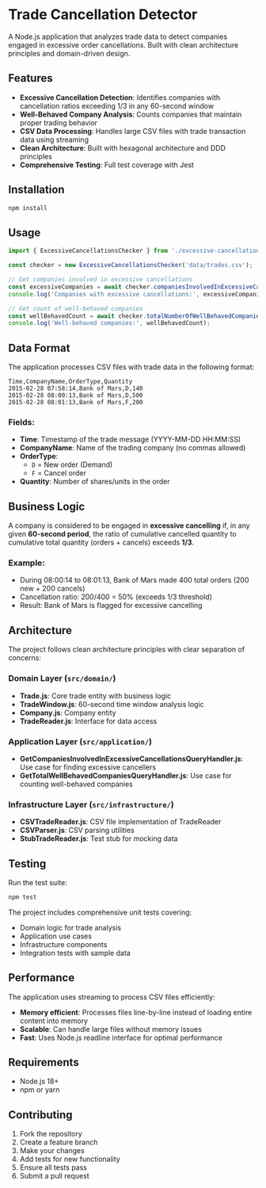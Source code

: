 # Trade Cancellation Detector

A Node.js application that analyzes trade data to detect companies engaged in excessive order cancellations. Built with clean architecture principles and domain-driven design.

## Features

- **Excessive Cancellation Detection**: Identifies companies with cancellation ratios exceeding 1/3 in any 60-second window
- **Well-Behaved Company Analysis**: Counts companies that maintain proper trading behavior
- **CSV Data Processing**: Handles large CSV files with trade transaction data using streaming
- **Clean Architecture**: Built with hexagonal architecture and DDD principles
- **Comprehensive Testing**: Full test coverage with Jest

## Installation

```bash
npm install
```

## Usage

```javascript
import { ExcessiveCancellationsChecker } from './excessive-cancellations-checker.js';

const checker = new ExcessiveCancellationsChecker('data/trades.csv');

// Get companies involved in excessive cancellations
const excessiveCompanies = await checker.companiesInvolvedInExcessiveCancellations();
console.log('Companies with excessive cancellations:', excessiveCompanies);

// Get count of well-behaved companies
const wellBehavedCount = await checker.totalNumberOfWellBehavedCompanies();
console.log('Well-behaved companies:', wellBehavedCount);
```

## Data Format

The application processes CSV files with trade data in the following format:

```
Time,CompanyName,OrderType,Quantity
2015-02-28 07:58:14,Bank of Mars,D,140
2015-02-28 08:00:13,Bank of Mars,D,500
2015-02-28 08:01:13,Bank of Mars,F,200
```

### Fields:
- **Time**: Timestamp of the trade message (YYYY-MM-DD HH:MM:SS)
- **CompanyName**: Name of the trading company (no commas allowed)
- **OrderType**:
  - `D` = New order (Demand)
  - `F` = Cancel order
- **Quantity**: Number of shares/units in the order

## Business Logic

A company is considered to be engaged in **excessive cancelling** if, in any given **60-second period**, the ratio of cumulative cancelled quantity to cumulative total quantity (orders + cancels) exceeds **1/3**.

### Example:
- During 08:00:14 to 08:01:13, Bank of Mars made 400 total orders (200 new + 200 cancels)
- Cancellation ratio: 200/400 = 50% (exceeds 1/3 threshold)
- Result: Bank of Mars is flagged for excessive cancelling

## Architecture

The project follows clean architecture principles with clear separation of concerns:

### Domain Layer (`src/domain/`)
- **Trade.js**: Core trade entity with business logic
- **TradeWindow.js**: 60-second time window analysis logic
- **Company.js**: Company entity
- **TradeReader.js**: Interface for data access

### Application Layer (`src/application/`)
- **GetCompaniesInvolvedInExcessiveCancellationsQueryHandler.js**: Use case for finding excessive cancellers
- **GetTotalWellBehavedCompaniesQueryHandler.js**: Use case for counting well-behaved companies

### Infrastructure Layer (`src/infrastructure/`)
- **CSVTradeReader.js**: CSV file implementation of TradeReader
- **CSVParser.js**: CSV parsing utilities
- **StubTradeReader.js**: Test stub for mocking data

## Testing

Run the test suite:

```bash
npm test
```

The project includes comprehensive unit tests covering:
- Domain logic for trade analysis
- Application use cases
- Infrastructure components
- Integration tests with sample data

## Performance

The application uses streaming to process CSV files efficiently:
- **Memory efficient**: Processes files line-by-line instead of loading entire content into memory
- **Scalable**: Can handle large files without memory issues
- **Fast**: Uses Node.js readline interface for optimal performance

## Requirements

- Node.js 18+
- npm or yarn

## Contributing

1. Fork the repository
2. Create a feature branch
3. Make your changes
4. Add tests for new functionality
5. Ensure all tests pass
6. Submit a pull request
